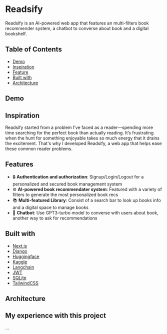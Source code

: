 # Readsify
Readsify is an AI-powered web app that features an multi-filters book recommender system, a chatbot to converse about book and a digital bookshelf.

## Table of Contents
- [Demo](https://github.com/jeyenlam/Readsify?tab=readme-ov-file#demo)
- [Inspiration](https://github.com/jeyenlam/Readsify?tab=readme-ov-file#inspiration)
- [Feature](https://github.com/jeyenlam/Readsify?tab=readme-ov-file#features)
- [Built with](https://github.com/jeyenlam/Readsify?tab=readme-ov-file#built-with)  
- [Architecture](https://github.com/jeyenlam/Readsify?tab=readme-ov-file#architecture)

## Demo  

## Inspiration  
Readsify started from a problem I’ve faced as a reader—spending more time searching for the perfect book than actually reading. It’s frustrating when the hunt for something enjoyable takes so much energy that it drains the excitement. That's why I developed Readsify, a web app that helps ease these common reader problems.

## Features
- 🔒 **Authentication and authorization**: Signup/Login/Logout for a personalized and secured book management system   
- ⚙️ **AI-powered book recommendater system**: Featured with a variety of filters to generate the most personalized book recs  
- 📚 **Multi-featured Library**: Consist of a search bar to look up books info and a digital space to manage books   
- 🤖 **Chatbot**: Use GPT3-turbo model to converse with users about book, another way to ask for recommendations    

## Built with  
- [Next.js](https://nextjs.org/)
- [Django](https://docs.djangoproject.com/en/5.1/)
- [Huggingface](https://huggingface.co/)
- [Kaggle](https://www.kaggle.com/)
- [Langchain](https://www.langchain.com/)  
- [JWT](https://jwt.io/)
- [SQLite](https://www.sqlite.org/)
- [TailwindCSS](https://tailwindcss.com/)

## Architecture

## My experience with this project
...
